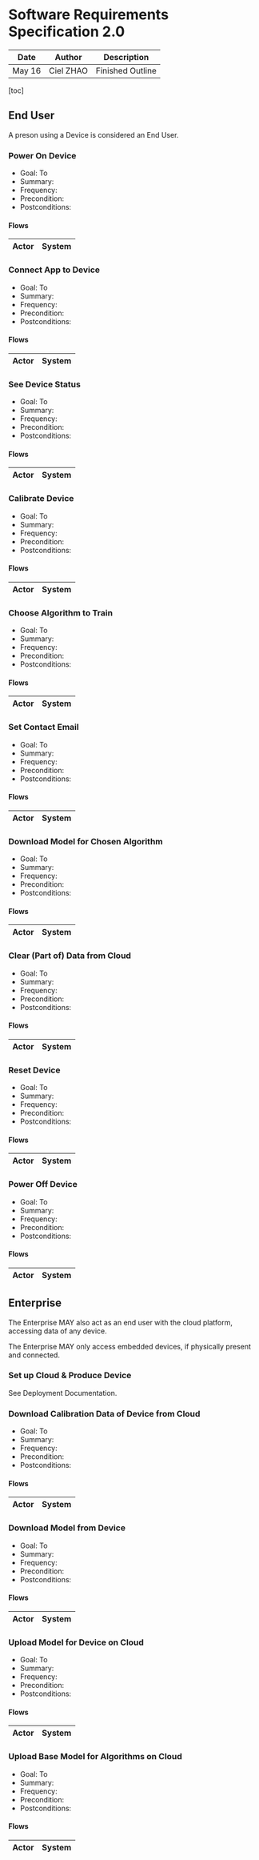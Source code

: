 # Software Requirements Specification 2.0

| Date | Author | Description |
| ---- | ------ | ----------- |
| May 16 | Ciel ZHAO | Finished Outline |

[toc]

## End User

A preson using a Device is considered an End User.

### Power On Device

- Goal: To 
- Summary: 
- Frequency: 
- Precondition: 
- Postconditions: 

#### Flows

| Actor | System |
| ----- | ------ |

### Connect App to Device

- Goal: To 
- Summary: 
- Frequency: 
- Precondition: 
- Postconditions: 

#### Flows

| Actor | System |
| ----- | ------ |

### See Device Status

- Goal: To 
- Summary: 
- Frequency: 
- Precondition: 
- Postconditions: 

#### Flows

| Actor | System |
| ----- | ------ |

### Calibrate Device

- Goal: To 
- Summary: 
- Frequency: 
- Precondition: 
- Postconditions: 

#### Flows

| Actor | System |
| ----- | ------ |

### Choose Algorithm to Train

- Goal: To 
- Summary: 
- Frequency: 
- Precondition: 
- Postconditions: 

#### Flows

| Actor | System |
| ----- | ------ |

### Set Contact Email

- Goal: To 
- Summary: 
- Frequency: 
- Precondition: 
- Postconditions: 

#### Flows

| Actor | System |
| ----- | ------ |

### Download Model for Chosen Algorithm

- Goal: To 
- Summary: 
- Frequency: 
- Precondition: 
- Postconditions: 

#### Flows

| Actor | System |
| ----- | ------ |

### Clear (Part of) Data from Cloud

- Goal: To 
- Summary: 
- Frequency: 
- Precondition: 
- Postconditions: 

#### Flows

| Actor | System |
| ----- | ------ |

### Reset Device

- Goal: To 
- Summary: 
- Frequency: 
- Precondition: 
- Postconditions: 

#### Flows

| Actor | System |
| ----- | ------ |

### Power Off Device

- Goal: To 
- Summary: 
- Frequency: 
- Precondition: 
- Postconditions: 

#### Flows

| Actor | System |
| ----- | ------ |

## Enterprise

The Enterprise MAY also act as an end user with the cloud platform, accessing data of any device.

The Enterprise MAY only access embedded devices, if physically present and connected.

### Set up Cloud & Produce Device

See Deployment Documentation.

### Download Calibration Data of Device from Cloud

- Goal: To 
- Summary: 
- Frequency: 
- Precondition: 
- Postconditions: 

#### Flows

| Actor | System |
| ----- | ------ |

### Download Model from Device

- Goal: To 
- Summary: 
- Frequency: 
- Precondition: 
- Postconditions: 

#### Flows

| Actor | System |
| ----- | ------ |

### Upload Model for Device on Cloud

- Goal: To 
- Summary: 
- Frequency: 
- Precondition: 
- Postconditions: 

#### Flows

| Actor | System |
| ----- | ------ |

### Upload Base Model for Algorithms on Cloud

- Goal: To 
- Summary: 
- Frequency: 
- Precondition: 
- Postconditions: 

#### Flows

| Actor | System |
| ----- | ------ |
